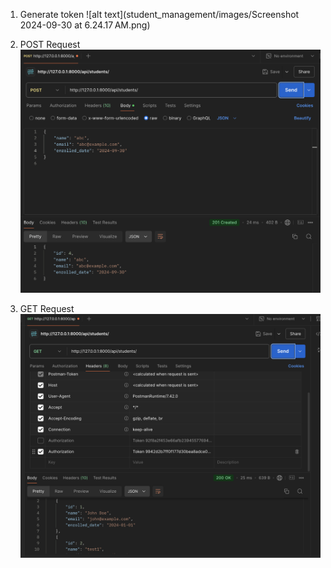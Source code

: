 1. Generate token
![alt text](student_management/images/Screenshot 2024-09-30 at 6.24.17 AM.png)

2. POST Request
![alt text](images/image.png)

3. GET Request
![alt text](images/image-1.png)